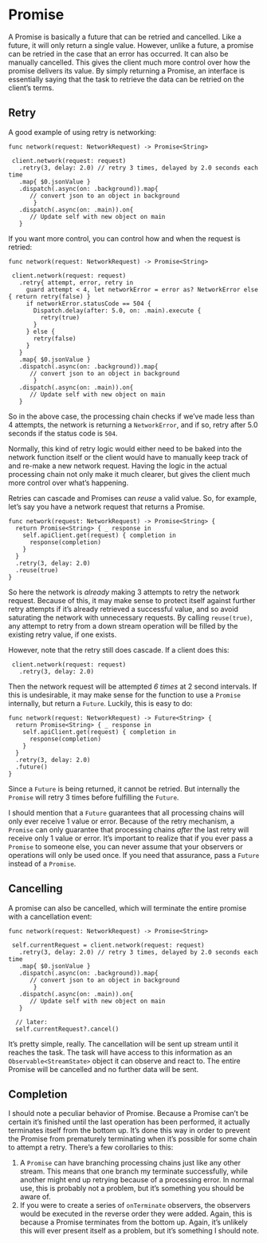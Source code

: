 # Promise

A Promise is basically a future that can be retried and cancelled.  Like a future, it will only return a single value.  However, unlike a future, a promise can be retried in the case that an error has occurred.  It can also be manually cancelled.  This gives the client much more control over how the promise delivers its value.  By simply returning a Promise, an interface is essentially saying that the task to retrieve the data can be retried on the client’s terms.  

## Retry
A good example of using retry is networking:  

	func network(request: NetworkRequest) -> Promise<String>
	 
	 client.network(request: request)
	   .retry(3, delay: 2.0) // retry 3 times, delayed by 2.0 seconds each time
	   .map{ $0.jsonValue }
	   .dispatch(.async(on: .background)).map{ 
	      // convert json to an object in background
		   }
	   .dispatch(.async(on: .main)).on{ 
	      // Update self with new object on main
	   }


If you want more control, you can control how and when the request is retried:

	func network(request: NetworkRequest) -> Promise<String>
	 
	 client.network(request: request)
	   .retry{ attempt, error, retry in
	     guard attempt < 4, let networkError = error as? NetworkError else { return retry(false) }
	     if networkError.statusCode == 504 {
	       Dispatch.delay(after: 5.0, on: .main).execute {
	         retry(true)
	       }
	     } else {
	       retry(false)
	     }
	   }
	   .map{ $0.jsonValue }
	   .dispatch(.async(on: .background)).map{ 
	      // convert json to an object in background
		   }
	   .dispatch(.async(on: .main)).on{ 
	      // Update self with new object on main
	   }

So in the above case, the processing chain checks if we’ve made less than 4 attempts, the network is returning a `NetworkError`, and if so, retry after 5.0 seconds if the status code is `504`.  

Normally, this kind of retry logic would either need to be baked into the network function itself or the client would have to manually keep track of and re-make a new network request.  Having the logic in the actual processing chain not only make it much clearer, but gives the client much more control over what’s happening.

Retries can cascade and Promises can _reuse_ a valid value.  So, for example, let’s say you have a network request that returns a Promise.  

	func network(request: NetworkRequest) -> Promise<String> {
	  return Promise<String> { _ response in
	    self.apiClient.get(request) { completion in
	      response(completion)
	    }
	  }
	  .retry(3, delay: 2.0)
	  .reuse(true)
	}

So here the network is _already_ making 3 attempts to retry the network request.  Because of this, it may make sense to protect itself against further retry attempts if it’s already retrieved a successful value, and so avoid saturating the network with unnecessary requests.  By calling `reuse(true)`, any attempt to retry from a down stream operation will be filled by the existing retry value, if one exists.

However, note that the retry still does cascade.  If a client does this:

	 client.network(request: request)
	   .retry(3, delay: 2.0)

Then the network request will be attempted _6 times_ at 2 second intervals.  If this is undesirable, it may make sense for the function to use a `Promise` internally, but return a `Future`.  Luckily, this is easy to do:

	func network(request: NetworkRequest) -> Future<String> {
	  return Promise<String> { _ response in
	    self.apiClient.get(request) { completion in
	      response(completion)
	    }
	  }
	  .retry(3, delay: 2.0)
	  .future()
	}

Since a `Future` is being returned, it cannot be retried.  But internally the `Promise` will retry 3 times before fulfilling the `Future`.

I should mention that a `Future` guarantees that all processing chains will only ever receive 1 value or error.  Because of the retry mechanism, a `Promise` can only guarantee that processing chains _after_ the last retry will receive only 1 value or error.  It’s important to realize that if you ever pass a `Promise` to someone else, you can never assume that your observers or operations will only be used once.  If you need that assurance, pass a `Future` instead of a `Promise`.

## Cancelling

A promise can also be cancelled, which will terminate the entire promise with a cancellation event:

	func network(request: NetworkRequest) -> Promise<String>
	 
	 self.currentRequest = client.network(request: request)
	   .retry(3, delay: 2.0) // retry 3 times, delayed by 2.0 seconds each time
	   .map{ $0.jsonValue }
	   .dispatch(.async(on: .background)).map{ 
	      // convert json to an object in background
		   }
	   .dispatch(.async(on: .main)).on{ 
	      // Update self with new object on main
	   }
	   
	  // later:
	  self.currentRequest?.cancel()

It’s pretty simple, really.  The cancellation will be sent up stream until it reaches the task.  The task will have access to this information as an `Observable<StreamState>` object it can observe and react to.  The entire Promise will be cancelled and no further data will be sent.

## Completion

I should note a peculiar behavior of Promise.  Because a Promise can’t be certain it’s finished until the last operation has been performed, it actually terminates itself from the bottom up.  It’s done this way in order to prevent the Promise from prematurely terminating when it’s possible for some chain to attempt a retry.  There’s a few corollaries to this:

1. A `Promise` can have branching processing chains just like any other stream. This means that one branch my terminate successfully, while another might end up retrying because of a processing error.  In normal use, this is probably not a problem, but it’s something you should be aware of.
2. If you were to create a series of `onTerminate` observers, the observers would be executed in the reverse order they were added.  Again, this is because a Promise terminates from the bottom up.  Again, it’s unlikely this will ever present itself as a problem, but it’s something I should note.

